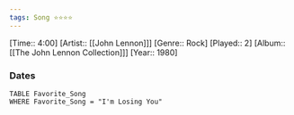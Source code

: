 ```yaml
---
tags: Song ⭐⭐⭐⭐ 
---
```

[Time:: 4:00]
[Artist:: [[John Lennon]]]
[Genre:: Rock]
[Played:: 2]
[Album:: [[The John Lennon Collection]]]
[Year:: 1980]
### Dates
````dataview
TABLE Favorite_Song
WHERE Favorite_Song = "I'm Losing You"
````